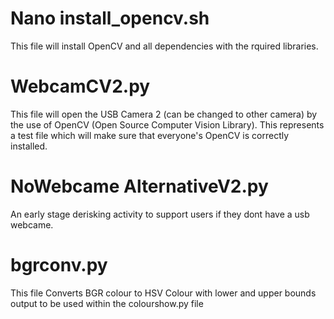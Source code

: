 # Nano install_opencv.sh
This file will install OpenCV and all dependencies with the rquired libraries. 
# WebcamCV2.py
This file will open the USB Camera 2 (can be changed to other camera) by the use of OpenCV (Open Source Computer Vision Library). This represents a test file which will make sure that everyone's OpenCV is correctly installed. 
# NoWebcame AlternativeV2.py
An early stage derisking activity to support users if they dont have a usb webcame. 
# bgrconv.py
This file Converts BGR colour to HSV Colour with lower and upper bounds output to be used within the colourshow.py file
